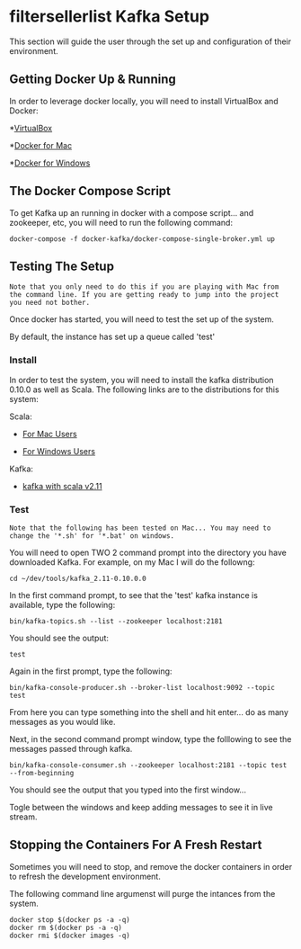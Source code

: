# filtersellerlist Kafka Setup

This section will guide the user through the set up and configuration of their environment.

## Getting Docker Up & Running

In order to leverage docker locally, you will need to install VirtualBox and Docker:

*[VirtualBox](https://www.virtualbox.org/wiki/Downloads)

*[Docker for Mac](https://docs.docker.com/engine/installation/mac/)

*[Docker for Windows](https://docs.docker.com/engine/installation/windows/)


## The Docker Compose Script

To get Kafka up an running in docker with a compose script... and zookeeper, etc, you will need to run the following command:

```
docker-compose -f docker-kafka/docker-compose-single-broker.yml up
```

## Testing The Setup

```
Note that you only need to do this if you are playing with Mac from the command line. If you are getting ready to jump into the project you need not bother.
```

Once docker has started, you will need to test the set up of the system.

By default, the instance has set up a queue called 'test'

### Install

In order to test the system, you will need to install the kafka distribution 0.10.0 as well as Scala. The following links are to the distributions for this system:

Scala:

* [For Mac Users](http://sourabhbajaj.com/mac-setup/Scala/README.html)

* [For Windows Users](http://www.scala-lang.org/download/install.html)

Kafka:

* [kafka with scala v2.11](http://kafka.apache.org/downloads.html)

### Test

``` 
Note that the following has been tested on Mac... You may need to change the '*.sh' for '*.bat' on windows.
```

You will need to open TWO 2 command prompt into the directory you have downloaded Kafka. For example, on my Mac I will do the followng:

```
cd ~/dev/tools/kafka_2.11-0.10.0.0
```


In the first command prompt, to see that the 'test' kafka instance is available, type the following:

```
bin/kafka-topics.sh --list --zookeeper localhost:2181
```

You should see the output:

```
test
```

Again in the first prompt, type the following:

```
bin/kafka-console-producer.sh --broker-list localhost:9092 --topic test
```

From here you can type something into the shell and hit enter... do as many messages as you would like.

Next, in the second command prompt window, type the folllowing to see the messages passed through kafka.

```
bin/kafka-console-consumer.sh --zookeeper localhost:2181 --topic test --from-beginning
```

You should see the output that you typed into the first window...

Togle between the windows and keep adding messages to see it in live stream.

## Stopping the Containers For A Fresh Restart

Sometimes you will need to stop, and remove the docker containers in order to refresh the development environment. 

The following command line argumenst will purge the intances from the system.

```
docker stop $(docker ps -a -q)
docker rm $(docker ps -a -q)
docker rmi $(docker images -q)
```


